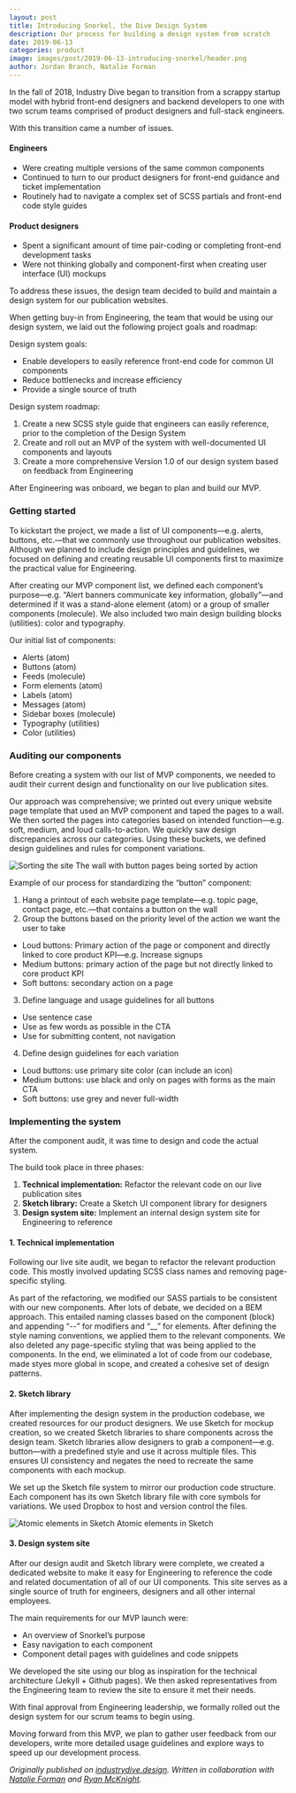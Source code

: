 ```yaml
---
layout: post 
title: Introducing Snorkel, the Dive Design System
description: Our process for building a design system from scratch
date: 2019-06-13
categories: product
image: images/post/2019-06-13-introducing-snorkel/header.png
author: Jordan Branch, Natalie Forman
---
```


In the fall of 2018, Industry Dive began to transition from a scrappy startup model with hybrid front-end designers and backend developers to one with two scrum teams comprised of product designers and full-stack engineers.

With this transition came a number of issues.

<div class="grid-two-columns">
	<div class="grid-two-columns__list">
		<h4>Engineers</h4>
		<ul>
			<li>Were creating multiple versions of the same common components</li>
			<li>Continued to turn to our product designers for front-end guidance and ticket implementation</li>
			<li>Routinely had to navigate a complex set of SCSS partials and front-end code style guides</li>
		</ul>
	</div>
	<div class="grid-two-columns__list">
		<h4>Product designers</h4>
		<ul>
			<li>Spent a significant amount of time pair-coding or completing front-end development tasks</li>
			<li>Were not thinking globally and component-first when creating user interface (UI) mockups</li>
		</ul>
	</div>
</div>

To address these issues, the design team decided to build and maintain a design system for our publication websites.

When getting buy-in from Engineering, the team that would be using our design system, we laid out the following project goals and roadmap:

Design system goals:
- Enable developers to easily reference front-end code for common UI components
- Reduce bottlenecks and increase efficiency
- Provide a single source of truth

Design system roadmap:
1. Create a new SCSS style guide that engineers can easily reference, prior to the completion of the Design System
2. Create and roll out an MVP of the system with well-documented UI components and layouts
3. Create a more comprehensive Version 1.0 of our design system based on feedback from Engineering

After Engineering was onboard, we began to plan and build our MVP.

### Getting started

To kickstart the project, we made a list of UI components&mdash;e.g. alerts, buttons, etc.&mdash;that we commonly use throughout our publication websites. Although we planned to include design principles and guidelines, we focused on defining and creating reusable UI components first to maximize the practical value for Engineering.

After creating our MVP component list, we defined each component’s purpose&mdash;e.g. “Alert banners communicate key information, globally”&mdash;and determined if it was a stand-alone element (atom) or a group of smaller components (molecule). We also included two main design building blocks (utilities): color and typography.

Our initial list of components:
<ul class="list-two-columns">
 <li>Alerts (atom)</li>
 <li>Buttons (atom)</li>
 <li>Feeds (molecule)</li>
 <li>Form elements (atom)</li>
 <li>Labels (atom)</li>
 <li>Messages (atom)</li>
 <li>Sidebar boxes (molecule)</li>
 <li>Typography (utilities)</li>
 <li>Color (utilities)</li>
</ul>

### Auditing our components

Before creating a system with our list of MVP components, we needed to audit their current design and functionality on our live publication sites.
 
Our approach was comprehensive; we printed out every unique website page template that used an MVP component and taped the pages to a wall. We then sorted the pages into categories based on intended function&mdash;e.g. soft, medium, and loud calls-to-action. We quickly saw design discrepancies across our categories. Using these buckets, we defined design guidelines and rules for component variations.

<p class="centered">
    <img src="{{ site.url }}/images/post/2019-06-13-introducing-snorkel/wall-sorting.jpg" alt="Sorting the site"/>
    <span class="caption">The wall with button pages being sorted by action</span>
</p>

Example of our process for standardizing the “button” component:
1. Hang a printout of each website page template&mdash;e.g. topic page, contact page, etc.&mdash;that contains a button on the wall
2. Group the buttons based on the priority level of the action we want the user to take
 - Loud buttons: Primary action of the page or component and directly linked to core product KPI&mdash;e.g. Increase signups
 - Medium buttons: primary action of the page but not directly linked to core product KPI
 - Soft buttons: secondary action on a page
3. Define language and usage guidelines for all buttons
 - Use sentence case
 - Use as few words as possible in the CTA
 - Use for submitting content, not navigation
4. Define design guidelines for each variation
 - Loud buttons: use primary site color (can include an icon)
 - Medium buttons: use black and only on pages with forms as the main CTA
 - Soft buttons: use grey and never full-width

### Implementing the system
After the component audit, it was time to design and code the actual system. 

The build took place in three phases:
1. <strong>Technical implementation:</strong> Refactor the relevant code on our live publication sites
2. <strong>Sketch library:</strong> Create a Sketch UI component library for designers
3. <strong>Design system site:</strong> Implement an internal design system site for Engineering to reference

#### 1. Technical implementation
Following our live site audit, we began to refactor the relevant production code. This mostly involved updating SCSS class names and removing page-specific styling.

As part of the refactoring, we modified our SASS partials to be consistent with our new components. After lots of debate, we decided on a BEM approach. This entailed naming classes based on the component (block) and appending “--” for modifiers and “&#95;&#95;” for elements. After defining the style naming conventions, we applied them to the relevant components. We also deleted any page-specific styling that was being applied to the components. In the end, we eliminated a lot of code from our codebase, made styes more global in scope, and created a cohesive set of design patterns.

#### 2. Sketch library
After implementing the design system in the production codebase, we created resources for our product designers. We use Sketch for mockup creation, so we created Sketch libraries to share components across the design team. Sketch libraries allow designers to grab a component&mdash;e.g. button&mdash;with a predefined style and use it across multiple files. This ensures UI consistency and negates the need to recreate the same components with each mockup.

We set up the Sketch file system to mirror our production code structure. Each component has its own Sketch library file with core symbols for variations. We used Dropbox to host and version control the files.

<p class="full-width">
    <img src="{{ site.url }}/images/post/2019-06-13-introducing-snorkel/atoms.jpg" alt="Atomic elements in Sketch"/>
    <span class="caption">Atomic elements in Sketch</span>
</p>

#### 3. Design system site
After our design audit and Sketch library were complete, we created a dedicated website to make it easy for Engineering to reference the code and related documentation of all of our UI components. This site serves as a single source of truth for engineers, designers and all other internal employees.

The main requirements for our MVP launch were:
- An overview of Snorkel’s purpose
- Easy navigation to each component
- Component detail pages with guidelines and code snippets

We developed the site using our blog as inspiration for the technical architecture (Jekyll + Github pages). We then asked representatives from the Engineering team to review the site to ensure it met their needs.

With final approval from Engineering leadership, we formally rolled out the design system for our scrum teams to begin using.

Moving forward from this MVP, we plan to gather user feedback from our developers, write more detailed usage guidelines and explore ways to speed up our development process.

<span style="font-style: italic;">Originally published on [industrydive.design](https://industrydive.design/). Written in collaboration with [Natalie Forman](http://natalieforman.com/) and [Ryan McKnight](https://rtaylormcknight.com/).</span>
